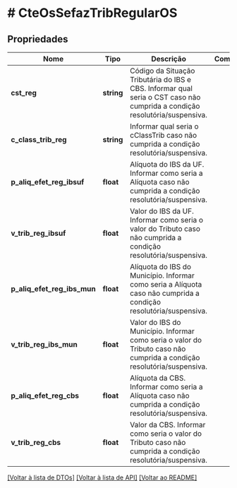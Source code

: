 # # CteOsSefazTribRegularOS

## Propriedades

Nome | Tipo | Descrição | Comentários
------------ | ------------- | ------------- | -------------
**cst_reg** | **string** | Código da Situação Tributária do IBS e CBS.  Informar qual seria o CST caso não cumprida a condição resolutória/suspensiva. |
**c_class_trib_reg** | **string** | Informar qual seria o cClassTrib caso não cumprida a condição resolutória/suspensiva. |
**p_aliq_efet_reg_ibsuf** | **float** | Alíquota do IBS da UF.  Informar como seria a Alíquota caso não cumprida a condição resolutória/suspensiva. |
**v_trib_reg_ibsuf** | **float** | Valor do IBS da UF.  Informar como seria o valor do Tributo caso não cumprida a condição resolutória/suspensiva. |
**p_aliq_efet_reg_ibs_mun** | **float** | Alíquota do IBS do Município.  Informar como seria a Alíquota caso não cumprida a condição resolutória/suspensiva. |
**v_trib_reg_ibs_mun** | **float** | Valor do IBS do Município.  Informar como seria o valor do Tributo caso não cumprida a condição resolutória/suspensiva. |
**p_aliq_efet_reg_cbs** | **float** | Alíquota da CBS.  Informar como seria a Alíquota caso não cumprida a condição resolutória/suspensiva. |
**v_trib_reg_cbs** | **float** | Valor da CBS.  Informar como seria o valor do Tributo caso não cumprida a condição resolutória/suspensiva. |

[[Voltar à lista de DTOs]](../../README.md#models) [[Voltar à lista de API]](../../README.md#endpoints) [[Voltar ao README]](../../README.md)
